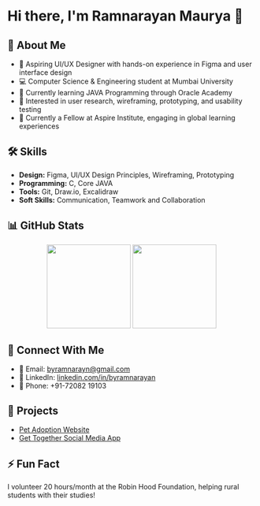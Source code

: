 # Hi there, I'm Ramnarayan Maurya 👋

## 🚀 About Me
- 🎨 Aspiring UI/UX Designer with hands-on experience in Figma and user interface design
- 💻 Computer Science & Engineering student at Mumbai University
- 🌱 Currently learning JAVA Programming through Oracle Academy
- 👀 Interested in user research, wireframing, prototyping, and usability testing
- 💼 Currently a Fellow at Aspire Institute, engaging in global learning experiences

## 🛠️ Skills
- **Design:** Figma, UI/UX Design Principles, Wireframing, Prototyping
- **Programming:** C, Core JAVA
- **Tools:** Git, Draw.io, Excalidraw
- **Soft Skills:** Communication, Teamwork and Collaboration

## 📊 GitHub Stats
<div align="center">
  <img height="170em" src="https://github-readme-stats.vercel.app/api?username=byramnarayan&show_icons=true&theme=radical"/>
  <img height="170em" src="https://github-readme-stats.vercel.app/api/top-langs/?username=byramnarayan&layout=compact&theme=radical"/>
</div>

## 🔗 Connect With Me
- 📧 Email: byramnarayn@gmail.com
- 🔗 LinkedIn: [linkedin.com/in/byramnarayan](https://linkedin.com/in/byramnarayan)
- 📱 Phone: +91-72082 19103

## 💼 Projects
- [Pet Adoption Website](https://your-project-link-here)
- [Get Together Social Media App](https://your-project-link-here)

## ⚡ Fun Fact
I volunteer 20 hours/month at the Robin Hood Foundation, helping rural students with their studies!

<!---
byramnarayan/byramnarayan is a ✨ special ✨ repository because its `README.md` (this file) appears on your GitHub profile.
You can click the Preview link to take a look at your changes.
--->
